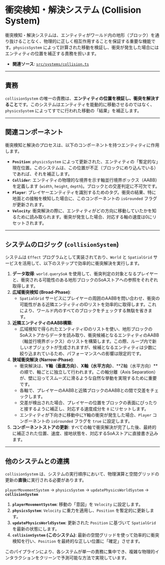 # 衝突検知・解決システム (Collision System)

衝突検知・解決システムは、エンティティがワールド内の地形（ブロック）を通り抜けることなく、物理的に正しく相互作用することを保証する重要な機能です。`physicsSystem` によって計算された移動を検証し、衝突が発生した場合にはエンティティの位置を補正する責務を担います。

- **関連ソース**: [`src/systems/collision.ts`](../../src/systems/collision.ts)

---

## 責務

`collisionSystem` の唯一の責務は、**エンティティの位置を検証し、衝突を解決すること**です。このシステムはエンティティを能動的に移動させるのではなく、`physicsSystem` によってすでに行われた移動の「結果」を補正します。

---

## 関連コンポーネント

衝突検知と解決のプロセスは、以下のコンポーネントを持つエンティティに作用します。

- **`Position`**: `physicsSystem` によって更新された、エンティティの「暫定的な」現在位置。このシステムは、この位置が不正（ブロックにめり込んでいる）であれば、それを補正します。
- **`Collider`**: エンティティの物理的な境界を示す軸並行境界ボックス（AABB）を定義します (`width`, `height`, `depth`)。ブロックとの交差判定に不可欠です。
- **`Player`**: プレイヤーエンティティを識別するためのタグ。衝突の結果、特に地面との接触を検知した場合に、このコンポーネントの `isGrounded` フラグが更新されます。
- **`Velocity`**: 衝突解決の際に、エンティティがどの方向に移動していたかを知るために読み取られます。衝突が発生した場合、対応する軸の速度は0にリセットされます。

---

## システムのロジック (`collisionSystem`)

システムは `Effect` プログラムとして実装されており、`World` と `SpatialGrid` サービスを活用して、以下のステップで効率的に衝突解決を実行します。

1.  **データ取得**: `world.querySoA` を使用して、衝突判定の対象となるプレイヤーと、衝突される可能性のある地形ブロックのSoAストアへの参照をそれぞれ取得します。
2.  **広域衝突検知 (Broad-Phase)**:
    - `SpatialGrid` サービスにプレイヤーの周囲のAABBを問い合わせ、衝突の可能性がある近隣エンティティのIDリストを効率的に取得します。これにより、ワールド内のすべてのブロックをチェックする無駄を省きます。
3.  **近隣エンティティのAABB構築**:
    - 広域検知で得られたエンティティIDのリストを使い、地形ブロックのSoAストアからデータを読み取り、衝突候補となるエンティティのAABB（軸並行境界ボックス）のリストを構築します。この際、ループ内で新しいオブジェクトが生成されますが、候補となるエンティティは少数に絞り込まれているため、パフォーマンスへの影響は限定的です。
4.  **狭域衝突解決 (Narrow-Phase)**:
    - 衝突解決は、**Y軸（垂直方向）**、**X軸（水平方向）**、**Z軸（水平方向）**の順で、軸ごとに独立して行われます。この軸分離（Axis Separation）が、壁に沿ってスムーズに滑るような自然な挙動を実現するために重要です。
    - 各軸で、プレイヤーのAABBと近隣ブロックのAABBとの間で交差をチェックします。
    - 交差が検出された場合、プレイヤーの位置をブロックの表面にぴったりと接するように補正し、対応する速度成分を `0` にリセットします。
    - エンティティが下向きに移動中にY軸の衝突が発生した場合、`Player` コンポーネントの `isGrounded` フラグを `true` に設定します。
5.  **コンポーネントストアの更新**: すべての軸で衝突解決が完了した後、最終的に補正された位置、速度、接地状態を、対応するSoAストアに直接書き込みます。

---

## 他のシステムとの連携

`collisionSystem` は、システムの実行順序において、物理演算と空間グリッドの更新の**直後**に実行される必要があります。

`playerMovementSystem` -> `physicsSystem` -> `updatePhysicsWorldSystem` -> **`collisionSystem`**

1.  **`playerMovementSystem`**: 移動の「意図」を `Velocity` に設定します。
2.  **`physicsSystem`**: `Velocity` に重力を適用し、`Position` を暫定的に更新します。
3.  **`updatePhysicsWorldSystem`**: 更新された `Position` に基づいて `SpatialGrid` を最新の状態にします。
4.  **`collisionSystem` (このシステム)**: 最新の空間グリッドを使って効率的に衝突検知を行い、`Position` を最終的な正しい位置に「確定」させます。

このパイプラインにより、各システムが単一の責務に集中でき、複雑な物理的インタラクションをクリーンで予測可能な方法で実現しています。
